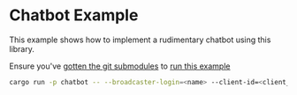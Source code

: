 # Chatbot Example

This example shows how to implement a rudimentary chatbot using this library.

Ensure you've [gotten the git submodules](../../CONTRIBUTING.md#fetching-the-git-submodules) to [run this example](../README.md#running-the-examples)

```sh
cargo run -p chatbot -- --broadcaster-login=<name> --client-id=<client_id>
```
